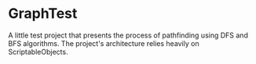 # GraphTest

A little test project that presents the process of pathfinding using DFS and BFS algorithms. The project's architecture relies heavily on ScriptableObjects.
